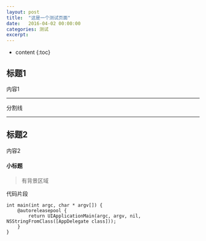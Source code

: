 ```yaml
---
layout: post
title:  "这是一个测试页面"
date:   2016-04-02 00:00:00
categories: 测试
excerpt: 
---
```


* content
{:toc}


## 标题1

内容1

-------

分割线

----

## 标题2

内容2



#### 小标题

> 有背景区域

代码片段



    int main(int argc, char * argv[]) {
        @autoreleasepool {
            return UIApplicationMain(argc, argv, nil, NSStringFromClass([AppDelegate class]));
        }
    }


